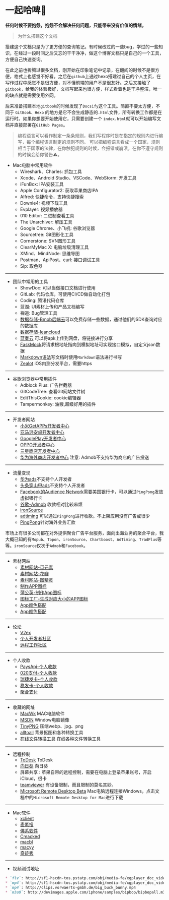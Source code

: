 # 一起哈啤🍺

**任何时候不要抱怨，抱怨不会解决任何问题，只能带来没有价值的情绪。**

> 为什么搭建这个文档

搭建这个文档只是为了更方便的查询笔记。有时候改过的一些bug，学过的一些知识，在经过一段时间之后又忘的干干净净，做这个博客文档只是自己的一个工具，方便自己快速查询。

在此之前也折腾过很多文档，刚开始在印象笔记中记录，在翻阅的时候不是很方便，格式上也感觉不好看。之后在`github`上通过hexo搭建过自己的个人主页，在写作过程中感觉不是很方便，对不懂前端的用户不是很友好。之后又接触了`gitbook`，给我的体验极好，文档写起来也很方便，样式看着也是干净整洁，唯一的缺点就是需要使用外网。

后来准备搭建本地`gitbook`的时候发现了`Docsify`这个工具。简直不要太方便，不同于 `GitBook、Hexo` 的地方是它不会生成静态的`.html`文件，所有转换工作都是在运行时。如果你想要开始使用它，只需要创建一个 `index.html`就可以开始编写文档并直接部署在`GitHub Pages`。

>编程语言可以看作制定一条条规则，我们写程序时是在指定的规则内进行编写，每个编程语言制定的规则不同。
可以把编程语言看成一个国家，规则相当于国家的法律，在你触犯规则的时候，会报错或崩溃，在你不遵守规则的时候会给你警告⚠️。

* Mac电脑中常用软件
  * Wireshark、Charles: 抓包工具
  * Xcode、Android Studio、VSCode、WebStorm: 开发工具
  * iFunBox: IPA安装工具
  * Apple Configurator2: 获取苹果商店IPA
  * Alfred: 快捷命令，支持快捷搜索
  * Downie4: 视频下载工具 
  * Evplayer: 视频播放器
  * 010 Editor: 二进制查看工具
  * The Unarchiver: 解压工具
  * Google Chrome、小飞机: 谷歌浏览器
  * Sourcetree: Git图形化工具
  * Cornerstone: SVN图形工具
  * ClearMyMac X: 电脑垃圾清理工具
  * XMind、MindNode: 思维导图
  * Postman、ApiPost、curl: 接口调试工具
  * Sip: 取色器
---
* 团队中常用的工具
  * ShowDoc: 可以当做接口文档进行使用
  * GitLab: 代码仓库，可使用CI/CD做自动化打包
  * Coding: 腾讯代码仓库
  * 蓝湖: UI素材上传和产品文档编写
  * 禅道:  Bug管理工具
  * [数据存储-Bmob后端云](https://www.bmob.cn/)可以免费存储一些数据，通过他们的SDK查询对应的数据库
  * [数据存储-leancloud](https://www.leancloud.cn/pricing/)
  * [蓝奏云](https://www.lanzou.com/) 可以将apk上传到网盘，将链接进行分享
  * [FaskMock](https://www.fastmock.site/#/)将请求根地址指向到模拟地址可实现接口模拟，自定义json数据
  * [Markdown语法](https://markdown.com.cn/basic-syntax/line-breaks.html)写文档时使用`Markdown`语法进行书写
  * [Zealot](https://github.com/tryzealot)  iOS内测分发平台，需要https
---
* 谷歌浏览器中常用插件
  * Adblock Plus: 广告拦截器
  * GitCodeTree: 查看Git网站文件树
  * EditThisCookie: cookie编辑器
  * Tampermonkey:  油猴,超级好用的插件
---
* 开发者网站
  * [小米GetAPPs开发者中心](http://global.developer.mi.com/register/result)
  * [亚马逊安卓开发者中心](https://developer.amazon.com/apps-and-games/console/app/list)
  * [GooglePlay开发者中心](https://play.google.com/console/developers/6239515804522162761/app-list)
  * [OPPO开发者中心](https://developers.oppomobile.com/)
  * [三星商店开发者中心](https://seller.samsungapps.com/login/signIn.as)
  * [华为海外商店开发者中心](https://developer.huawei.com/consumer/cn/service/josp/agc/index.html#/) 注意: Admob不支持华为商店的广告投送
---
* 流量变现
  * [华为ads](https://ads.huawei.com/usermgtportal/home/index.html#/)不支持个人开发者
  * [头条穿山甲ads](https://www.pangle.cn/)不支持个人开发者
  * [Facebook的Audience Network](https://developers.facebook.com/docs/audience-network?locale=zh_CN)需要美国银行卡，可以通过`PingPong`发放虚拟银行卡
  * [谷歌-Admob](https://admob.google.com/home/) 收款相对比较麻烦
  * [ironSource](https://platform.ironsrc.com/partners/tour)
  * [adtiming](https://www.adtiming.com/) 可以通过`PingPong`进行收款。不上架应用没有广告或很少
  * [PingPong](https://us.pingpongx.com/)针对海外业务汇款

市场上有很多公司都在对外提供聚合广告平台服务，面向出海业务的聚合平台，我大概已知的有`Mopub`、`Topon`、`ironSource`、`Chartboost`、`AdTiming`、`TradPlus`等等。`ironSource`仅次于`Admob`和`Facebook`。

---
* 素材网站
  * [素材网站-觅元素](http://www.51yuansu.com/)
  * [素材网站-花瓣](https://huaban.com/home/)
  * [素材网站-图精灵](http://616pic.com/tupian/katongshuiguo.html)
  * [制作APP图标](https://www.bufanapp.com/tool/icon)
  * [蒲公英-制作App图标](https://www.pgyer.com/tools/appIcon)
  * [图标工厂-生成对应大小的APP图标](https://icon.wuruihong.com/)
  * [App颜色搭配](http://tool.c7sky.com/webcolor/)
  * [App颜色搭配](https://www.materialpalette.com/orange/deep-orange)
---
* 论坛
  * [V2ex](https://v2ex.com/)
  * [个人开发者社区](https://w2solo.com/)
  * [远程工作社区](https://eleduck.com/)
---
* 个人收款
  * [PaysApi-个人收款](https://www.paysapi.com/docpay)
  * [020支付-个人收款](https://020zf.com/index.html) 
  * [瑞捷发卡-个人收款](http://www.feelong.net/)
  * [稳发卡-个人收款](http://www.whg55.com/)
  * [聚合支付](http://www.jyhl.top/)
---
* 收藏的网址
  * [MacWk](https://www.macwk.com/bibei) MAC电脑软件
  * [MSDN](https://msdn.itellyou.cn/) Window电脑镜像
  * [TinyPNG](https://tinify.cn/) 压缩webp、jpg、png
  * [alltoall](https://www.alltoall.net/) 背景抠图和各种转换工具
  * [在线文件转换工具](https://cn.office-converter.com/)  在线各种文件转换工具
---
* 远程控制
  * [ToDesk](https://www.todesk.com/download.html?h=2) ToDesk
  * [向日葵](https://sunlogin.oray.com/) 向日葵
  * 屏幕共享 : 苹果自带的远程控制，需要在电脑上登录苹果账号，开启iCloud，很卡
  * [teamviewer](https://www.teamviewer.cn/cn/) 有设备限制，而且限制的莫名其妙。
  * [Microsoft Remote Desktop Beta](https://docs.microsoft.com/en-us/windows-server/remote/remote-desktop-services/clients/remote-desktop-mac) Mac电脑远程连接Windows，点击文档中的`Microsoft Remote Desktop for Mac`进行下载 
---
* Mac软件
  * [xclient](https://xclient.info)
  * [麦氪搜](https://www.imacso.com/)
  * [佛系软件](https://foxirj.com/)
  * [Cmacked](https://cmacked.com/)
  * [macbl](https://www.macbl.com/)
  * [macyy](https://www.macyy.cn/)
  * [奇迹秀](https://www.qijishow.com/down/efficiency.html)
---
* 视频测试地址

```markdown
* `flv`: http://sf1-hscdn-tos.pstatp.com/obj/media-fe/xgplayer_doc_video/flv/xgplayer-demo-360p.flv
* `mp4`: http://sf1-hscdn-tos.pstatp.com/obj/media-fe/xgplayer_doc_video/mp4/xgplayer-demo-360p.mp4
* `mp4`: http://clips.vorwaerts-gmbh.de/big_buck_bunny.mp4
* `m3u8`: http://devimages.apple.com/iphone/samples/bipbop/bipbopall.m3u8
```